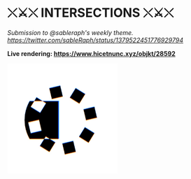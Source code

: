 # ⤬⚔︎⤬ INTERSECTIONS ⤬⚔︎⤬

_Submission to @sableraph's weekly theme. https://twitter.com/sableRaph/status/1379522451776929794_

**Live rendering: https://www.hicetnunc.xyz/objkt/28592**

<img src="thumbnail.jpg" width="50%" />

